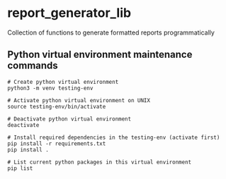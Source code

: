 # report_generator_lib
Collection of functions to generate formatted reports programmatically

## Python virtual environment maintenance commands
```
# Create python virtual environment
python3 -m venv testing-env
```
```
# Activate python virtual environment on UNIX
source testing-env/bin/activate
```
```
# Deactivate python virtual environment
deactivate
```
```
# Install required dependencies in the testing-env (activate first)
pip install -r requirements.txt
pip install .
```
```
# List current python packages in this virtual environment
pip list
```
